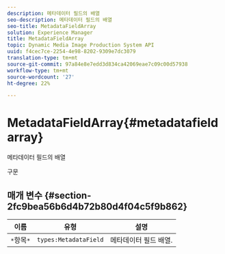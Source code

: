 ```yaml
---
description: 메타데이터 필드의 배열
seo-description: 메타데이터 필드의 배열
seo-title: MetadataFieldArray
solution: Experience Manager
title: MetadataFieldArray
topic: Dynamic Media Image Production System API
uuid: f4cec7ce-2254-4e98-8202-9309e7dc3079
translation-type: tm+mt
source-git-commit: 97a84e8e7edd3d834ca42069eae7c09c00d57938
workflow-type: tm+mt
source-wordcount: '27'
ht-degree: 22%

---
```



# MetadataFieldArray{#metadatafieldarray}

메타데이터 필드의 배열

구문

## 매개 변수 {#section-2fc9bea56b6d4b72b80d4f04c5f9b862}

| 이름 | 유형 | 설명 |
|---|---|---|
| `*`항목`*` | `types:MetadataField` | 메타데이터 필드 배열. |

